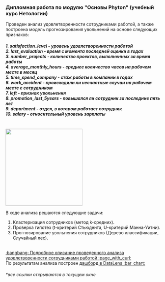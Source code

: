 <h3> Дипломная работа по модулю "Основы Phyton" (учебный курс Нетологии) </h3>
Проведен анализ удовлетворенности сотрудниками работой, а также построена модель прогнозирования увольнений на основе следующих признаков:
<h5>1. satisfaction_level - уровень удовлетворенности работой <br>
2. last_evaluation - время с момента последней оценки в годах <br>
3. number_projects - количество проектов, выполненных за время работы <br>
4. average_monthly_hours - среднее количество часов на рабочем месте в месяц <br>
5. time_spend_company - стаж работы в компании в годах <br>
6. work_accident - происходили ли несчастные случаи на рабочем месте с сотрудником <br>
7. left - признак увольнения <br>
8. promotion_last_5years - повышался ли сотрудник за последние пять лет <br>
9. department - отдел, в котором работает сотрудник <br>
10. salary - относительный уровень зарплаты <br></h5>
<br>
<img src="https://user-images.githubusercontent.com/63310859/213919213-ff67d316-35ac-468a-a7ec-cc6d62259d59.jpg" height="250"/>

В ходе анализа решаются следующие задачи:
1. Кластеризация сотрудников (метод k-средних). <br>
2. Проверка гипотез (t-критерий Стьюдента, U-критерий Манна-Уитни).<br>
3. Прогнозирование увольнения сотрудников (Дерево классификации, Случайный лес).
<br>
<a href="https://docs.google.com/document/d/1_z0sNM1jI5d9XAnMmxlPpkdzZhtOGSlYeajZi6fdkZA/edit?usp=sharing"> :bangbang: Подробное описание проведенного анализа удовлетворенности сотрудниками работой :page_with_curl: </a><br>
По результатам анализа построен <a href="https://datalens.yandex.ru/762f6ry56m9gw-udovletvorennost-sotrudnikami-rabotoy-priznaki-uvolnen"> дашборд в DataLens :bar_chart: </a><br>
<h6>*все ссылки открываются в текущем окне</h6>
